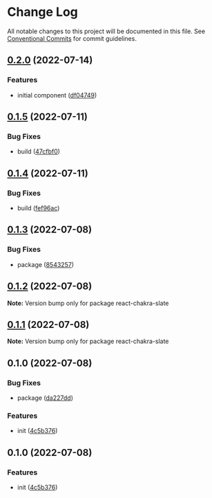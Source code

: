 # Change Log

All notable changes to this project will be documented in this file.
See [Conventional Commits](https://conventionalcommits.org) for commit guidelines.

## [0.2.0](https://github.com/corlogix/react-chakra/compare/react-chakra-slate@0.1.5...react-chakra-slate@0.2.0) (2022-07-14)


### Features

* initial component ([df04749](https://github.com/corlogix/react-chakra/commit/df0474905687dbdc61c4ed51474bc96edff52cf7))





## [0.1.5](https://github.com/corlogix/react-chakra/compare/react-chakra-slate@0.1.4...react-chakra-slate@0.1.5) (2022-07-11)


### Bug Fixes

* build ([47cfbf0](https://github.com/corlogix/react-chakra/commit/47cfbf046812eb8cf0805fdca2fc857c5c5ccd62))





## [0.1.4](https://github.com/corlogix/react-chakra/compare/react-chakra-slate@0.1.3...react-chakra-slate@0.1.4) (2022-07-11)


### Bug Fixes

* build ([fef96ac](https://github.com/corlogix/react-chakra/commit/fef96ac506c3f9a5abc0949438670e7ad155cf3b))





## [0.1.3](https://github.com/corlogix/react-chakra/compare/react-chakra-slate@0.1.2...react-chakra-slate@0.1.3) (2022-07-08)


### Bug Fixes

* package ([8543257](https://github.com/corlogix/react-chakra/commit/8543257d79d35b55364a849426a8396650ab2691))





## [0.1.2](https://github.com/corlogix/react-chakra/compare/react-chakra-slate@0.1.1...react-chakra-slate@0.1.2) (2022-07-08)

**Note:** Version bump only for package react-chakra-slate





## [0.1.1](https://github.com/corlogix/react-chakra/compare/react-chakra-slate@0.1.0...react-chakra-slate@0.1.1) (2022-07-08)

**Note:** Version bump only for package react-chakra-slate





## 0.1.0 (2022-07-08)


### Bug Fixes

* package ([da227dd](https://github.com/corlogix/react-chakra/commit/da227dd17af4ecd2d90233c806ddcf1a46a9809e))


### Features

* init ([4c5b376](https://github.com/corlogix/react-chakra/commit/4c5b376adadbf0b27ba2957ec5ffe6f9b5a3fdd0))





## 0.1.0 (2022-07-08)


### Features

* init ([4c5b376](https://github.com/corlogix/react-packages/commit/4c5b376adadbf0b27ba2957ec5ffe6f9b5a3fdd0))
